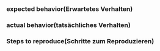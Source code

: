 ### expected behavior(Erwartetes Verhalten)

### actual behavior(tatsächliches Verhalten)

### Steps to reproduce(Schritte zum Reproduzieren)
